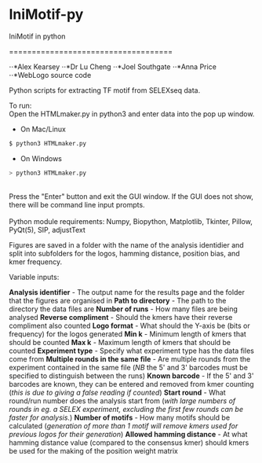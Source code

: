 # IniMotif-py
IniMotif in python

 ====================================

⋅⋅*Alex Kearsey 
⋅⋅*Dr Lu Cheng
⋅⋅*Joel Southgate
⋅⋅*Anna Price
⋅⋅*WebLogo source code

Python scripts for extracting TF motif from SELEXseq data.

To run: <br />
Open the HTMLmaker.py in python3 and enter data into the pop up window.

* On Mac/Linux <br />
```bash
$ python3 HTMLmaker.py
```
* On Windows <br />
```bash
> python3 HTMLmaker.py
```
<br />
Press the "Enter" button and exit the GUI window. If the GUI does not show, there will be command line input prompts.
<br />
<br />
Python module requirements: Numpy, Biopython, Matplotlib, Tkinter, Pillow, PyQt(5), SIP, adjustText

Figures are saved in a folder with the name of the analysis identidier and split into subfolders for the logos, hamming distance, position bias, and kmer frequency.

Variable inputs:

**Analysis identifier** - The output name for the results page and the folder that the figures are organised in
**Path to directory** - The path to the directory the data files are
**Number of runs** - How many files are being analysed
**Reverse compliment** - Should the kmers have their reverse compliment also counted
**Logo format** - What should the Y-axis be (bits or frequency) for the logos generated
**Min k** - Minimum length of kmers that should be counted
**Max k** - Maximum length of kmers that should be counted
**Experiment type** - Specify what experiment type has the data files come from
**Multiple rounds in the same file** - Are multiple rounds from the experiment contained in the same file (*NB* the 5' and 3' barcodes must be specified to distinguish between the runs)
**Known barcode** - If the 5' and 3' barcodes are known, they can be entered and removed from kmer counting (*this is due to giving a false reading if counted*)
**Start round** - What round/run number does the analysis start from (*with large numbers of rounds in eg. a SELEX experiment, excluding the first few rounds can be faster for analysis.*)
**Number of motifs** - How many motifs should be calculated (*generation of more than 1 motif will remove kmers used for previous logos for their generation*)
**Allowed hamming distance** - At what hamming distance value (compared to the consensus kmer) should kmers be used for the making of the position weight matrix
